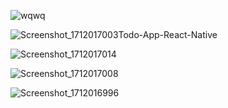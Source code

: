 






![wqwq](https://github.com/Korugan32/Todo-App-React-Native/assets/147408850/daa85414-032e-442e-9dbf-57ecb002bcad)

![Screenshot_1712017003](https://github.com/Korugan32/Todo-App-React-Native/assets/147408850/7cea6fea-fc72-4e1f-8b45-4dffb1b1fda5)Todo-App-React-Native

![Screenshot_1712017014](https://github.com/Korugan32/Todo-App-React-Native/assets/147408850/5095d70f-46c8-4ab7-8d5e-583dd04a7a1b)

![Screenshot_1712017008](https://github.com/Korugan32/Todo-App-React-Native/assets/147408850/631bb7c9-c620-406e-9b69-781a4c4c7feb)

![Screenshot_1712016996](https://github.com/Korugan32/Todo-App-React-Native/assets/147408850/248075ef-7ebe-4ad2-9eda-909e146cc89e)
